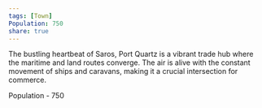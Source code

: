 ```yaml
---
tags: [Town]
Population: 750
share: true
---
```


The bustling heartbeat of Saros, Port Quartz is a vibrant trade hub where the maritime and land routes converge. The air is alive with the constant movement of ships and caravans, making it a crucial intersection for commerce.

Population - 750
